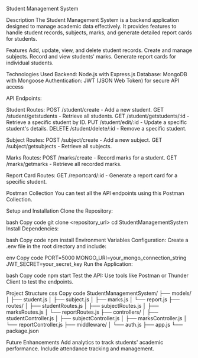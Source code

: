 Student Management System

Description
The Student Management System is a backend application designed to manage academic data effectively. It provides features to handle student records, subjects, marks, and generate detailed report cards for students.

Features
Add, update, view, and delete student records.
Create and manage subjects.
Record and view students' marks.
Generate report cards for individual students.

Technologies Used
Backend: Node.js with Express.js
Database: MongoDB with Mongoose
Authentication: JWT (JSON Web Token) for secure API access

API Endpoints:

Student Routes:
POST /student/create - Add a new student.
GET /student/getstudents - Retrieve all students.
GET /student/getstudents/:id - Retrieve a specific student by ID.
PUT /student/edit/:id - Update a specific student's details.
DELETE /student/delete/:id - Remove a specific student.

Subject Routes:
POST /subject/create - Add a new subject.
GET /subject/getsubjects - Retrieve all subjects.

Marks Routes:
POST /marks/create - Record marks for a student.
GET /marks/getmarks - Retrieve all recorded marks.

Report Card Routes:
GET /reportcard/:id - Generate a report card for a specific student.

Postman Collection
You can test all the API endpoints using this Postman Collection.

Setup and Installation
Clone the Repository:

bash
Copy code
git clone <repository_url>
cd StudentManagementSystem
Install Dependencies:

bash
Copy code
npm install
Environment Variables Configuration: Create a .env file in the root directory and include:

env
Copy code
PORT=5000
MONGO_URI=your_mongo_connection_string
JWT_SECRET=your_secret_key
Run the Application:

bash
Copy code
npm start
Test the API:
Use tools like Postman or Thunder Client to test the endpoints.

Project Structure
css
Copy code
StudentManagementSystem/
├── models/
│   ├── student.js
│   ├── subject.js
│   ├── marks.js
│   └── report.js
├── routes/
│   ├── studentRoutes.js
│   ├── subjectRoutes.js
│   ├── marksRoutes.js
│   └── reportRoutes.js
├── controllers/
│   ├── studentController.js
│   ├── subjectController.js
│   ├── marksController.js
│   └── reportController.js
├── middleware/
│   └── auth.js
├── app.js
└── package.json

Future Enhancements
Add analytics to track students' academic performance.
Include attendance tracking and management.
